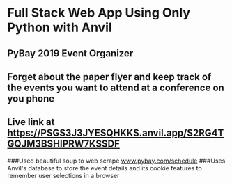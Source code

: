# Full Stack Web App Using Only Python with Anvil
## PyBay 2019 Event Organizer
## Forget about the paper flyer and keep track of the events you want to attend at a conference on you phone

## Live link at https://PSGS3J3JYESQHKKS.anvil.app/S2RG4TGQJM3BSHIPRW7KSSDF

###Used beautiful soup to web scrape  www.pybay.com/schedule
###Uses Anvil's database to store the event details and its cookie features to remember user selections in a browser


